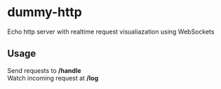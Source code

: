 # dummy-http

Echo http server with realtime request visualiazation using WebSockets

## Usage

Send requests to **/handle**  
Watch incoming request at **/log**
